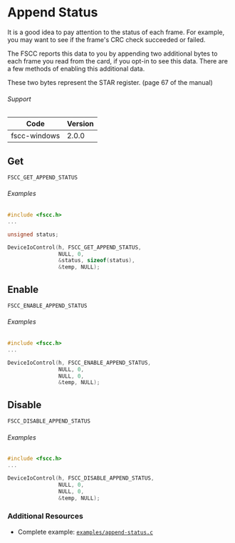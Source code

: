 # Append Status

It is a good idea to pay attention to the status of each frame. For example, you may want to see if the frame's CRC check succeeded or failed.

The FSCC reports this data to you by appending two additional bytes to each frame you read from the card, if you opt-in to see this data. There are a few methods of enabling this additional data.

These two bytes represent the STAR register. (page 67 of the manual)

###### Support
| Code | Version |
| ---- | ------- |
| fscc-windows | 2.0.0 |


## Get
```c
FSCC_GET_APPEND_STATUS
```

###### Examples
```c
#include <fscc.h>
...

unsigned status;

DeviceIoControl(h, FSCC_GET_APPEND_STATUS,
                NULL, 0,
                &status, sizeof(status),
                &temp, NULL);
```


## Enable
```c
FSCC_ENABLE_APPEND_STATUS
```

###### Examples
```c
#include <fscc.h>
...

DeviceIoControl(h, FSCC_ENABLE_APPEND_STATUS,
                NULL, 0,
                NULL, 0,
                &temp, NULL);
```


## Disable
```c
FSCC_DISABLE_APPEND_STATUS
```

###### Examples
```c
#include <fscc.h>
...

DeviceIoControl(h, FSCC_DISABLE_APPEND_STATUS,
                NULL, 0,
                NULL, 0,
                &temp, NULL);
```


### Additional Resources
- Complete example: [`examples/append-status.c`](../examples/append-status.c)
